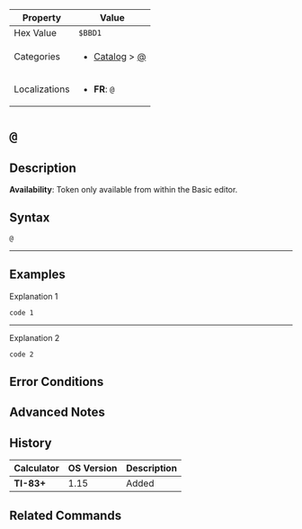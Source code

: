 | Property      | Value |
|---------------|-------|
| Hex Value     | `$BBD1`|
| Categories    | <ul><li>[Catalog](<../categories/Catalog.md>) > [@](<../categories/Catalog.md#@>)</li></ul> |
| Localizations | <ul><li><b>FR</b>: `@`</li></ul> |

# `@`

## Description



<b>Availability</b>: Token only available from within the Basic editor.

## Syntax
`@`

<hr>

## Examples

Explanation 1
```ti-basic
code 1
```
---
Explanation 2
```ti-basic
code 2
```

## Error Conditions


## Advanced Notes


## History
| Calculator | OS Version | Description |
|------------|------------|-------------|
| <b>TI-83+</b> | 1.15 | Added

## Related Commands

    